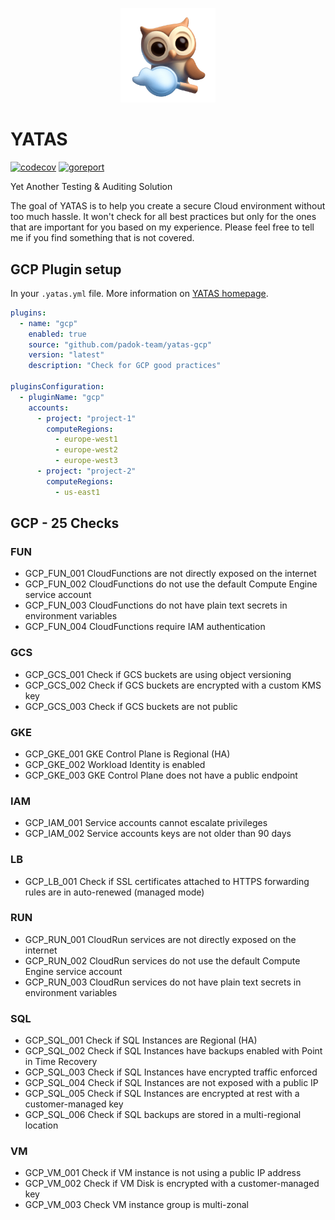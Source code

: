 <p align="center">
<img src="docs/auditory.png" alt="yatas-logo" width="30%">
<p align="center">

# YATAS

[![codecov](https://codecov.io/gh/StanGirard/yatas-template/branch/main/graph/badge.svg?token=OFGny8Za4x)](https://codecov.io/gh/StanGirard/YATAS) [![goreport](https://goreportcard.com/badge/github.com/stangirard/yatas-template)](https://goreportcard.com/badge/github.com/stangirard/yatas)

Yet Another Testing &amp; Auditing Solution

The goal of YATAS is to help you create a secure Cloud environment without too much hassle. It won't check for all best practices but only for the ones that are important for you based on my experience. Please feel free to tell me if you find something that is not covered.

## GCP Plugin setup

In your `.yatas.yml` file. More information on [YATAS homepage](https://github.com/padok-team/yatas).

```yaml
plugins:
  - name: "gcp"
    enabled: true
    source: "github.com/padok-team/yatas-gcp"
    version: "latest"
    description: "Check for GCP good practices"

pluginsConfiguration:
  - pluginName: "gcp"
    accounts:
      - project: "project-1"
        computeRegions:
          - europe-west1
          - europe-west2
          - europe-west3
      - project: "project-2"
        computeRegions:
          - us-east1
```

<!-- BEGIN_YATAS -->

## GCP - 25 Checks

### FUN
- GCP_FUN_001 CloudFunctions are not directly exposed on the internet
- GCP_FUN_002 CloudFunctions do not use the default Compute Engine service account
- GCP_FUN_003 CloudFunctions do not have plain text secrets in environment variables
- GCP_FUN_004 CloudFunctions require IAM authentication

### GCS
- GCP_GCS_001 Check if GCS buckets are using object versioning
- GCP_GCS_002 Check if GCS buckets are encrypted with a custom KMS key
- GCP_GCS_003 Check if GCS buckets are not public

### GKE
- GCP_GKE_001 GKE Control Plane is Regional (HA)
- GCP_GKE_002 Workload Identity is enabled
- GCP_GKE_003 GKE Control Plane does not have a public endpoint

### IAM
- GCP_IAM_001 Service accounts cannot escalate privileges
- GCP_IAM_002 Service accounts keys are not older than 90 days

### LB
- GCP_LB_001 Check if SSL certificates attached to HTTPS forwarding rules are in auto-renewed (managed mode)

### RUN
- GCP_RUN_001 CloudRun services are not directly exposed on the internet
- GCP_RUN_002 CloudRun services do not use the default Compute Engine service account
- GCP_RUN_003 CloudRun services do not have plain text secrets in environment variables

### SQL
- GCP_SQL_001 Check if SQL Instances are Regional (HA)
- GCP_SQL_002 Check if SQL Instances have backups enabled with Point in Time Recovery
- GCP_SQL_003 Check if SQL Instances have encrypted traffic enforced
- GCP_SQL_004 Check if SQL Instances are not exposed with a public IP
- GCP_SQL_005 Check if SQL Instances are encrypted at rest with a customer-managed key
- GCP_SQL_006 Check if SQL backups are stored in a multi-regional location

### VM
- GCP_VM_001 Check if VM instance is not using a public IP address
- GCP_VM_002 Check if VM Disk is encrypted with a customer-managed key
- GCP_VM_003 Check VM instance group is multi-zonal

<!-- END_YATAS -->
